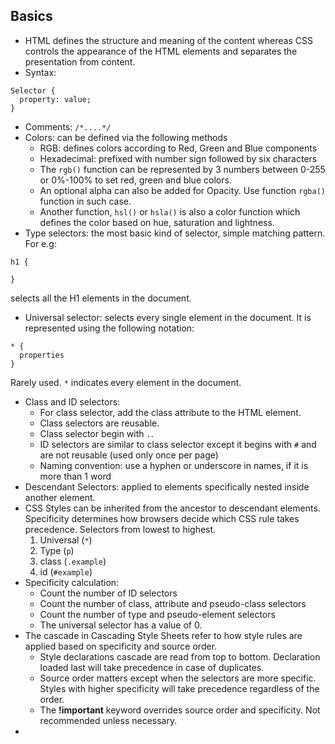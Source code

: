 
## Basics

* HTML defines the structure and meaning of the content whereas CSS controls the appearance of the HTML elements and separates the presentation from content.
* Syntax:
```
Selector {
  property: value;
}
```
* Comments: `/*....*/`
* Colors: can be defined via the following methods
  * RGB: defines colors according to Red, Green and Blue components
  * Hexadecimal: prefixed with number sign followed by six characters
  * The `rgb()` function can be represented by 3 numbers between 0-255 or 0%-100% to set red, green and blue colors.
  * An optional alpha can also be added for Opacity. Use function `rgba()` function in such case.
  * Another function, `hsl()` or `hsla()` is also a color function which defines the color based on hue, saturation and lightness.
* Type selectors: the most basic kind of selector, simple matching pattern. For e.g: 
```
h1 {

}
```
selects all the H1 elements in the document.
* Universal selector: selects every single element in the document. It is represented using the following notation:
```
* {
  properties
}
```
Rarely used. `*` indicates every element in the document.
* Class and ID selectors: 
  * For class selector, add the class attribute to the HTML element. 
  * Class selectors are reusable. 
  * Class selector begin with `.`. 
  * ID selectors are similar to class selector except it begins with `#` and are not reusable (used only once per page)
  * Naming convention: use a hyphen or underscore in names, if it is more than 1 word
* Descendant Selectors: applied to elements specifically nested inside another element.
* CSS Styles can be inherited from the ancestor to descendant elements. Specificity determines how browsers decide which CSS rule takes precedence. Selectors from lowest to highest.
    1. Universal (`*`)
    1. Type (`p`)
    1. class (`.example`)
    1. id (`#example`)
* Specificity calculation:
  * Count the number of ID selectors
  * Count the number of class, attribute and pseudo-class selectors
  * Count the number of type and pseudo-element selectors
  * The universal selector has a value of 0.
* The cascade in Cascading Style Sheets refer to how style rules are applied based on specificity and source order. 
  * Style declarations cascade are read from top to bottom. Declaration loaded last will take precedence in case of duplicates.
  * Source order matters except when the selectors are more specific. Styles with higher specificity will take precedence regardless of the order.
  * The **!important** keyword overrides source order and specificity. Not recommended unless necessary.
* 
